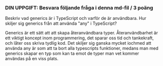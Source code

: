 ### DIN UPPGIFT: Besvara följande fråga i denna md-fil / 3 poäng

Beskriv vad generics är i TypeScript och varför de är användbara.
Hur skiljer sig generics från att använda "any" i TypeScript?

Generics är ett sätt att att skapa återanvändbara typer. Återanvändbarhet är ett viktigt koncept inom programmering, det sparar oss tid och tankekraft, och låter oss skriva tydlig kod. Det skiljer sig ganska mycket iochmed att använda any är som att ta bort alla typescripts funktioner, medans man med generics skapar en typ som kan ta emot de typer man vet kommer användas på en viss plats.
